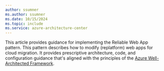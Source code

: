 ```yaml
---
author: ssumner
ms.author: ssumner
ms.date: 10/15/2024
ms.topic: include
ms.service: azure-architecture-center
---
```

This article provides guidance for implementing the Reliable Web App pattern. This pattern describes how to modify (replatform) web apps for cloud migration. It provides prescriptive architecture, code, and configuration guidance that's aligned with the principles of the [Azure Well-Architected Framework](/azure/well-architected/).